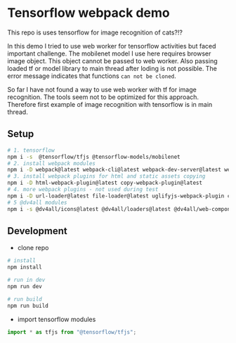 # Tensorflow webpack demo

This repo is uses tensorflow for image recognition of cats?!?

In this demo I tried to use web worker for tensorflow activities but faced important challenge.
The mobilenet model I use here requires browser image object. This object cannot be passed to web worker. Also passing loaded tf or model library to main thread after loding is not possible. The error message indicates that functions `can not be cloned`.

So far I have not found a way to use web worker with tf for image recognition. The tools seem not to be optimized for this approach. Therefore first example of image recognition with tensorflow is in main thread.

## Setup

```bash
# 1. tensorflow
npm i -s  @tensorflow/tfjs @tensorflow-models/mobilenet
# 2. install webpack modules
npm i -D webpack@latest webpack-cli@latest webpack-dev-server@latest webpack-bundle-analyzer@latest
# 3. install webpack plugins for html and static assets copying
npm i -D html-webpack-plugin@latest copy-webpack-plugin@latest
# 4. more webpack plugins - not used during test
npm i -D url-loader@latest file-loader@latest uglifyjs-webpack-plugin clean-webpack-plugin
# 5 @dv4all modules
npm i -s @dv4all/icons@latest @dv4all/loaders@latest @dv4all/web-components@latest

```

## Development

- clone repo

```bash
# install
npm install

# run in dev
npm run dev

# run build
npm run build

```

- import tensorflow modules

```javascript
import * as tfjs from "@tensorflow/tfjs";
```
